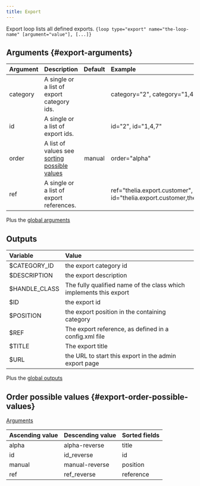 ```yaml
---
title: Export
---
```


Export loop lists all defined exports.
`{loop type="export" name="the-loop-name" [argument="value"], [...]}`

## Arguments {#export-arguments}

| Argument | Description                                                                   | Default | Example                                                                        |
|----------|:------------------------------------------------------------------------------|:-------:|:-------------------------------------------------------------------------------|
| category | A single or a list of export category ids.                                    |         | category="2", category="1,4"                                                   |                                                    |           | product="2"                 |
| id       | A single or a list of export ids.                                             |         | id="2", id="1,4,7"                                                             |
| order    | A list of values see [sorting possible values](#export-order-possible-values) | manual  | order="alpha"                                                                  |
| ref      | A single or a list of export references.                                      |         | ref="thelia.export.customer", id="thelia.export.customer,thelia.export.orders" |

Plus the [global arguments](./global_arguments)

## Outputs

| Variable      | Value                                                              |
|:--------------|:-------------------------------------------------------------------|
| $CATEGORY_ID  | the export category id                                             |
| $DESCRIPTION  | the export description                                             |
| $HANDLE_CLASS | The fully qualified name of the class which implements this export |
| $ID           | the export id                                                      |
| $POSITION     | the export position in the containing category                     |
| $REF          | The export reference, as defined in a config.xml file              |
| $TITLE        | The export title                                                   |
| $URL          | the URL to start this export in the admin export page              |

Plus the [global outputs](./global_arguments)

## Order possible values {#export-order-possible-values}
[Arguments](#export-arguments)

| Ascending value | Descending value | Sorted fields |
|-----------------|------------------|:--------------|
| alpha           | alpha-reverse    | title         |
| id              | id_reverse       | id            |
| manual          | manual-reverse   | position      |
| ref             | ref_reverse      | reference     |

